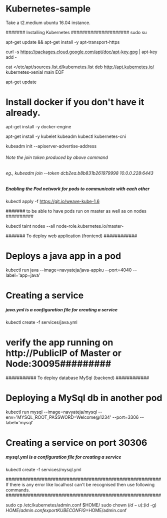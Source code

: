 # Kubernetes-sample

Take a t2.medium ubuntu 16.04 instance.

####### Installing Kubernetes #####################
sudo su

apt-get update && apt-get install -y apt-transport-https

curl -s https://packages.cloud.google.com/apt/doc/apt-key.gpg | apt-key add -

cat <<EOF >/etc/apt/sources.list.d/kubernetes.list
deb http://apt.kubernetes.io/ kubernetes-xenial main
EOF

apt-get update

# Install docker if you don't have it already.

apt-get install -y docker-engine

apt-get install -y kubelet kubeadm kubectl kubernetes-cni

kubeadm init --apiserver-advertise-address <Public IP of Master>

###### Note the join token produced by above command ##########
###### eg., kubeadm join --token dcb2ea.b8b831b261979998 10.0.0.228:6443 ############

##### Enabling the Pod network for pods to communicate with each other ###############

kubectl apply -f https://git.io/weave-kube-1.6

####### to be able to have pods run on master as well as on nodes ##########

kubectl taint nodes --all node-role.kubernetes.io/master-

####### To deploy web application (frontend) ############

# Deploys a java app in a pod

kubectl run java --image=navyateja/java-appku --port=4040 --label='app=java'

# Creating a service 
##### java.yml is a configuration file for creating a service
kubectl create -f services/java.yml

# verify the app running on http://PublicIP of Master or Node:30095#########

########### To deploy database MySql (backend) ############

# Deploying a MySql db in another pod
kubectl run mysql --image=navyateja/mysql --env='MYSQL_ROOT_PASSWORD=Welcome@1234' --port=3306 --label='mysql'

# Creating a service on port 30306
##### mysql.yml is a configuration file for creating a service
kubectl create -f services/mysql.yml



########################################################
If there is any error like localhost can't be recognised
then use following commands.
########################################################

sudo cp /etc/kubernetes/admin.conf $HOME/
sudo chown $(id -u):$(id -g) $HOME/admin.conf
export KUBECONFIG=$HOME/admin.conf

